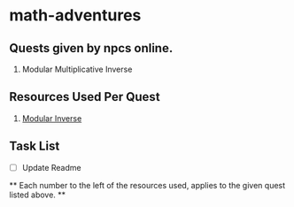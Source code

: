 # math-adventures
## Quests given by npcs online.
 1. Modular Multiplicative Inverse


## Resources Used Per Quest
 1. [Modular Inverse](https://cp-algorithms.com/algebra/module-inverse.html#:~:text=Practice%20Problems-,Definition,x%20simply%20with%20a%E2%88%921.)

## Task List
 - [ ] Update Readme

** Each number to the left of the resources used, applies to the given quest listed above. **
